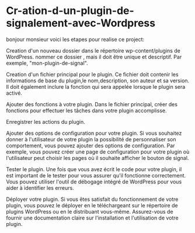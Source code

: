 # Cr-ation-d-un-plugin-de-signalement-avec-Wordpress

bonjour monsieur voici les etapes pour realise ce project:

Creation d'un nouveau dossier dans le répertoire wp-content/plugins de WordPress.  nommer ce dossier , mais il doit être unique et descriptif. Par exemple, "mon-plugin-de-signal".

 Creation d'un fichier principal pour le plugin. Ce fichier doit contenir les informations de base du plugin,le nom,description, son auteur et sa version. Il doit également inclure la fonction qui sera appelée lorsque le plugin sera activé.

Ajouter des fonctions à votre plugin. Dans le fichier principal, créer des fonctions pour effectuer les tâches dans votre plugin accomplisse.

Enregistrer les actions du plugin.

Ajouter des options de configuration pour votre plugin. Si vous souhaitez donner à l'utilisateur de votre plugin la possibilité de personnaliser son comportement, vous pouvez ajouter des options de configuration. Par exemple, vous pouvez créer une page de configuration pour votre plugin où l'utilisateur peut choisir les pages où il souhaite afficher le bouton de signal.

Tester le plugin. Une fois que vous avez écrit le code pour votre plugin, il est important de le tester pour vous assurer qu'il fonctionne correctement. Vous pouvez utiliser l'outil de débogage intégré de WordPress pour vous aider à identifier les erreurs.

Déployer votre plugin. Si vous êtes satisfait du fonctionnement de votre plugin, vous pouvez le déployer en le téléchargeant sur le répertoire de plugins WordPress ou en le distribuant vous-même. Assurez-vous de fournir une documentation claire sur l'installation et l'utilisation de votre plugin.
